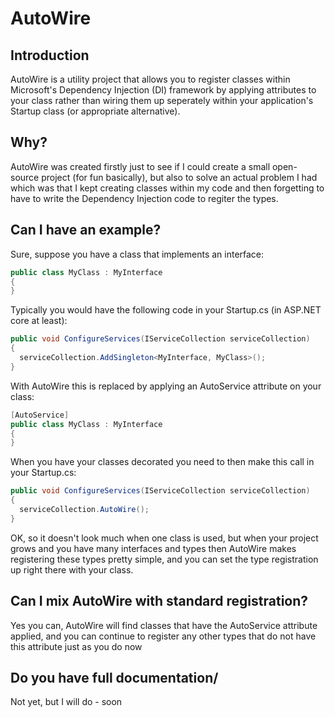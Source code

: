 # AutoWire
## Introduction
AutoWire is a utility project that allows you to register classes within Microsoft's Dependency Injection (DI) framework by applying attributes to your class rather than wiring them up seperately within your application's Startup class (or appropriate alternative).

## Why?
AutoWire was created firstly just to see if I could create a small open-source project (for fun basically), but also to solve an actual problem I had which was that I kept creating classes within my code and then forgetting to have to write the Dependency Injection code to regiter the types.

## Can I have an example?
Sure, suppose you have a class that implements an interface:
```csharp
public class MyClass : MyInterface
{
}
```

Typically you would have the following code in your Startup.cs (in ASP.NET core at least):
```csharp
public void ConfigureServices(IServiceCollection serviceCollection)
{
  serviceCollection.AddSingleton<MyInterface, MyClass>();
}
```

With AutoWire this is replaced by applying an AutoService attribute on your class:
```csharp
[AutoService]
public class MyClass : MyInterface
{
}
```

When you have your classes decorated you need to then make this call in your Startup.cs:
```csharp
public void ConfigureServices(IServiceCollection serviceCollection)
{
  serviceCollection.AutoWire();
}
```

OK, so it doesn't look much when one class is used, but when your project grows and you have many interfaces and types then AutoWire makes registering these types pretty simple, and you can set the type registration up right there with your class.

## Can I mix AutoWire with standard registration?
Yes you can, AutoWire will find classes that have the AutoService attribute applied, and you can continue to register any other types that do not have this attribute just as you do now

## Do you have full documentation/
Not yet, but I will do - soon
